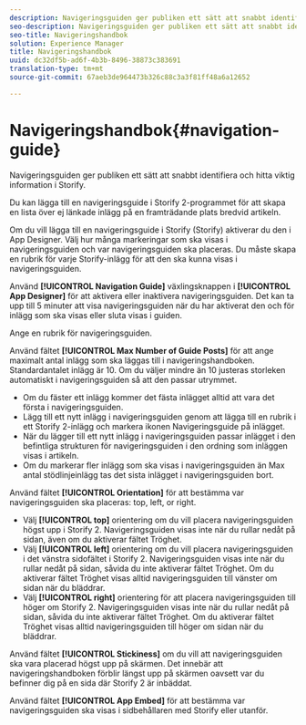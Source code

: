 ```yaml
---
description: Navigeringsguiden ger publiken ett sätt att snabbt identifiera och hitta viktig information i Storify.
seo-description: Navigeringsguiden ger publiken ett sätt att snabbt identifiera och hitta viktig information i Storify.
seo-title: Navigeringshandbok
solution: Experience Manager
title: Navigeringshandbok
uuid: dc32df5b-ad6f-4b3b-8496-38873c383691
translation-type: tm+mt
source-git-commit: 67aeb3de964473b326c88c3a3f81ff48a6a12652

---
```



# Navigeringshandbok{#navigation-guide}

Navigeringsguiden ger publiken ett sätt att snabbt identifiera och hitta viktig information i Storify.

Du kan lägga till en navigeringsguide i Storify 2-programmet för att skapa en lista över ej länkade inlägg på en framträdande plats bredvid artikeln.

Om du vill lägga till en navigeringsguide i Storify (Storify) aktiverar du den i App Designer. Välj hur många markeringar som ska visas i navigeringsguiden och var navigeringsguiden ska placeras. Du måste skapa en rubrik för varje Storify-inlägg för att den ska kunna visas i navigeringsguiden.

Använd **[!UICONTROL Navigation Guide]** växlingsknappen i **[!UICONTROL App Designer]** för att aktivera eller inaktivera navigeringsguiden. Det kan ta upp till 5 minuter att visa navigeringsguiden när du har aktiverat den och för inlägg som ska visas eller sluta visas i guiden.

Ange en rubrik för navigeringsguiden.

Använd fältet **[!UICONTROL Max Number of Guide Posts]** för att ange maximalt antal inlägg som ska läggas till i navigeringshandboken. Standardantalet inlägg är 10. Om du väljer mindre än 10 justeras storleken automatiskt i navigeringsguiden så att den passar utrymmet.

* Om du fäster ett inlägg kommer det fästa inlägget alltid att vara det första i navigeringsguiden.
* Lägg till ett nytt inlägg i navigeringsguiden genom att lägga till en rubrik i ett Storify 2-inlägg och markera ikonen Navigeringsguide på inlägget.
* När du lägger till ett nytt inlägg i navigeringsguiden passar inlägget i den befintliga strukturen för navigeringsguiden i den ordning som inläggen visas i artikeln.
* Om du markerar fler inlägg som ska visas i navigeringsguiden än Max antal stödlinjeinlägg tas det sista inlägget i navigeringsguiden bort.

Använd fältet **[!UICONTROL Orientation]** för att bestämma var navigeringsguiden ska placeras: top, left, or right.

* Välj **[!UICONTROL top]** orientering om du vill placera navigeringsguiden högst upp i Storify 2. Navigeringsguiden visas inte när du rullar nedåt på sidan, även om du aktiverar fältet Tröghet.
* Välj **[!UICONTROL left]** orientering om du vill placera navigeringsguiden i det vänstra sidofältet i Storify 2. Navigeringsguiden visas inte när du rullar nedåt på sidan, såvida du inte aktiverar fältet Tröghet. Om du aktiverar fältet Tröghet visas alltid navigeringsguiden till vänster om sidan när du bläddrar.
* Välj **[!UICONTROL right]** orientering för att placera navigeringsguiden till höger om Storify 2. Navigeringsguiden visas inte när du rullar nedåt på sidan, såvida du inte aktiverar fältet Tröghet. Om du aktiverar fältet Tröghet visas alltid navigeringsguiden till höger om sidan när du bläddrar.

Använd fältet **[!UICONTROL Stickiness]** om du vill att navigeringsguiden ska vara placerad högst upp på skärmen. Det innebär att navigeringshandboken förblir längst upp på skärmen oavsett var du befinner dig på en sida där Storify 2 är inbäddat.

Använd fältet **[!UICONTROL App Embed]** för att bestämma var navigeringsguiden ska visas i sidbehållaren med Storify eller utanför.
